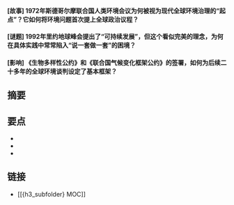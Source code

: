 #### [故事] 1972年斯德哥尔摩联合国人类环境会议为何被视为现代全球环境治理的“起点”？它如何将环境问题首次提上全球政治议程？


#### [谜题] 1992年里约地球峰会提出了“可持续发展”，但这个看似完美的理念，为何在具体实践中常常陷入“说一套做一套”的困境？


#### [影响] 《生物多样性公约》和《联合国气候变化框架公约》的签署，如何为后续二十多年的全球环境谈判设定了基本框架？


## 摘要


## 要点

- 
- 
- 

## 链接

- [[{h3_subfolder} MOC]]
